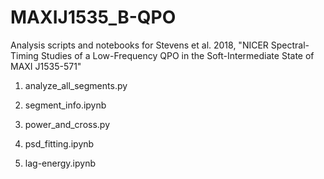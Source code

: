 # MAXIJ1535_B-QPO

Analysis scripts and notebooks for Stevens et al. 2018, "NICER Spectral-Timing
Studies of a Low-Frequency QPO in the Soft-Intermediate State of MAXI J1535-571"

1. analyze_all_segments.py

2. segment_info.ipynb

3. power_and_cross.py

4. psd_fitting.ipynb

5. lag-energy.ipynb
